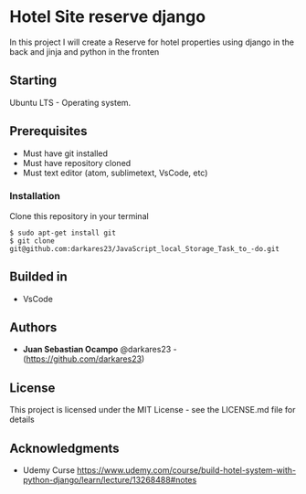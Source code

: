 # Hotel Site reserve django
In this project I will create a Reserve for hotel properties using django in the back and jinja and python in the fronten

## Starting
Ubuntu LTS - Operating system.

## Prerequisites

- Must have git installed
- Must have repository cloned
- Must text editor (atom, sublimetext, VsCode, etc)

### Installation
Clone this repository in your terminal
```
$ sudo apt-get install git
$ git clone git@github.com:darkares23/JavaScript_local_Storage_Task_to_-do.git
```

## Builded in

 * VsCode


## Authors

 * **Juan Sebastian Ocampo** @darkares23  -(https://github.com/darkares23)


## License

This project is licensed under the MIT License - see the LICENSE.md file for details

## Acknowledgments

 * Udemy Curse https://www.udemy.com/course/build-hotel-system-with-python-django/learn/lecture/13268488#notes